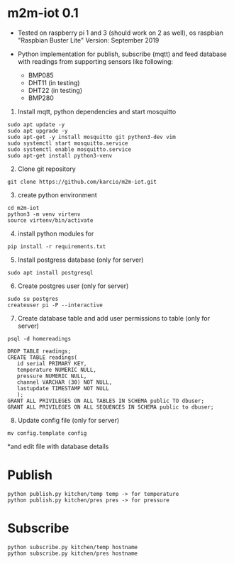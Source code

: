 # m2m-iot 0.1

* Tested on raspberry pi 1 and 3 (should work on 2 as well), os raspbian "Raspbian Buster Lite" Version: September 2019

* Python implementation for publish, subscribe (mqtt) and feed database with readings from supporting sensors like following:

   - BMP085
   - DHT11 (in testing)
   - DHT22 (in testing)
   - BMP280 

1. Install mqtt, python dependencies and start mosquitto

```
sudo apt update -y 
sudo apt upgrade -y 
sudo apt-get -y install mosquitto git python3-dev vim
sudo systemctl start mosquitto.service
sudo systemctl enable mosquitto.service
sudo apt-get install python3-venv
```

2. Clone git repository

```
git clone https://github.com/karcio/m2m-iot.git
```

3. create python environment

```
cd m2m-iot
python3 -m venv virtenv
source virtenv/bin/activate
```

4. install python modules for
```
pip install -r requirements.txt
```

5. Install postgress database (only for server)

```
sudo apt install postgresql
```

6. Create postgres user (only for server)

```
sudo su postgres
createuser pi -P --interactive
```

7. Create database table and add user permissions to table (only for server)

```
psql -d homereadings

DROP TABLE readings;
CREATE TABLE readings(
   id serial PRIMARY KEY,
   temperature NUMERIC NULL,
   pressure NUMERIC NULL,
   channel VARCHAR (30) NOT NULL,
   lastupdate TIMESTAMP NOT NULL
   );
GRANT ALL PRIVILEGES ON ALL TABLES IN SCHEMA public TO dbuser;
GRANT ALL PRIVILEGES ON ALL SEQUENCES IN SCHEMA public to dbuser;
```

8. Update config file (only for server)

```
mv config.template config
```

\*and edit file with database details

# Publish

```
python publish.py kitchen/temp temp -> for temperature
python publish.py kitchen/pres pres -> for pressure
```

# Subscribe

```
python subscribe.py kitchen/temp hostname
python subscribe.py kitchen/pres hostname
```